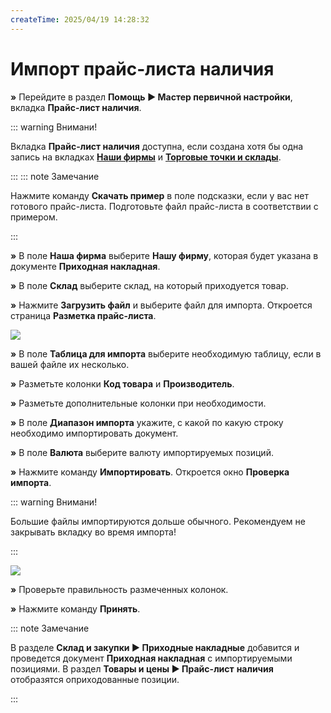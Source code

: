 ```yaml
---
createTime: 2025/04/19 14:28:32
---
```

# Импорт прайс-листа наличия

**»** Перейдите в раздел **Помощь ► Мастер первичной настройки**, вкладка **Прайс-лист наличия**.

::: warning Внимани!

Вкладка **Прайс-лист наличия** доступна, если создана хотя бы одна запись на вкладках [**Наши фирмы**](#3001121b-4890-48a8-a5d1-91eeb221876c) и [**Торговые точки и склады**](#4a058862-13b3-4d54-85a2-f9978df07b43). 

:::
::: note Замечание

Нажмите команду **Скачать пример** в поле подсказки, если у вас нет готового прайс-листа. Подготовьте файл прайс-листа в соответствии с примером.

:::

**»** В поле **Наша фирма** выберите **Нашу фирму**, которая будет указана в документе **Приходная накладная**.

**»** В поле **Склад** выберите склад, на который приходуется товар.

**»** Нажмите **Загрузить файл** и выберите файл для импорта. Откроется страница **Разметка прайс-листа**.

![](../../assets/guide/Aspose.Words.6f13226c-9016-4dda-be57-653ed66d987a.102.png)

**»** В поле **Таблица для импорта** выберите необходимую таблицу, если в вашей файле их несколько.

**»** Разметьте колонки **Код товара** и **Производитель**.

**»** Разметьте дополнительные колонки при необходимости.

**»** В поле **Диапазон импорта** укажите, с какой по какую строку необходимо импортировать документ.

**»** В поле **Валюта** выберите валюту импортируемых позиций.

**»** Нажмите команду **Импортировать**. Откроется окно **Проверка импорта**.

::: warning Внимани!

Большие файлы импортируются дольше обычного. Рекомендуем не закрывать вкладку во время импорта!

:::

![](../../assets/guide/Aspose.Words.6f13226c-9016-4dda-be57-653ed66d987a.103.png)

**»** Проверьте правильность размеченных колонок.

**»** Нажмите команду **Принять**.

::: note Замечание

В разделе **Склад и закупки ► Приходные накладные** добавится и проведется документ **Приходная накладная** с импортируемыми позициями. В раздел **Товары и цены ► Прайс-лист** **наличия** отобразятся оприходованные позиции.

:::
